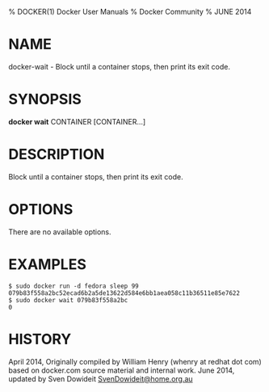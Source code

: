 % DOCKER(1) Docker User Manuals
% Docker Community
% JUNE 2014
# NAME
docker-wait - Block until a container stops, then print its exit code.

# SYNOPSIS
**docker wait**
CONTAINER [CONTAINER...]

# DESCRIPTION

Block until a container stops, then print its exit code.

# OPTIONS
There are no available options.

# EXAMPLES

    $ sudo docker run -d fedora sleep 99
    079b83f558a2bc52ecad6b2a5de13622d584e6bb1aea058c11b36511e85e7622
    $ sudo docker wait 079b83f558a2bc
    0

# HISTORY
April 2014, Originally compiled by William Henry (whenry at redhat dot com)
based on docker.com source material and internal work.
June 2014, updated by Sven Dowideit <SvenDowideit@home.org.au>
